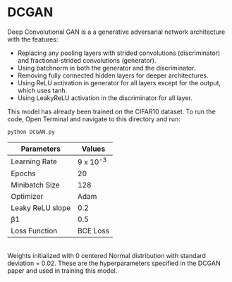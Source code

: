 # DCGAN

Deep Convolutional GAN is a a generative adversarial network architecture with the features:
* Replacing any pooling layers with strided convolutions (discriminator) and fractional-strided convolutions (generator).
* Using batchnorm in both the generator and the discriminator.
* Removing fully connected hidden layers for deeper architectures.
* Using ReLU activation in generator for all layers except for the output, which uses tanh.
* Using LeakyReLU activation in the discriminator for all layer.

This model has already been trained on the CIFAR10 dataset. To run the code, Open Terminal and navigate to this directory and run:
```
python DCGAN.py
```
| Parameters|  Values |
| -------- | -------- |
| Learning Rate | 9 x 10<sup>-3</sup>  | 
| Epochs | 20 |
| Minibatch Size | 128 |
| Optimizer | Adam |
| Leaky ReLU slope | 0.2 |
| β1 | 0.5|
| Loss Function | BCE Loss |  
<br/>
Weights initialized with 0 centered Normal distribution with standard deviation = 0.02.
These are the hyperparameters specified in the DCGAN paper and used in training this model.
